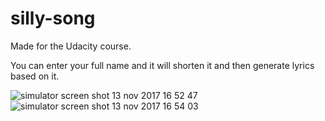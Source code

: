 # silly-song

Made for the Udacity course. 

You can enter your full name and it will shorten it and then generate lyrics based on it.  


![simulator screen shot 13 nov 2017 16 52 47](https://user-images.githubusercontent.com/7773885/32737923-4cd5e558-c893-11e7-8a32-7b69a6bd3481.png)
![simulator screen shot 13 nov 2017 16 54 03](https://user-images.githubusercontent.com/7773885/32737925-4cf35610-c893-11e7-9c11-687ddfaac99d.png)
